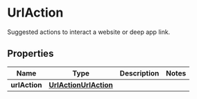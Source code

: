 

# UrlAction

Suggested actions to interact a website or deep app link.

## Properties

| Name | Type | Description | Notes |
|------------ | ------------- | ------------- | -------------|
|**urlAction** | [**UrlActionUrlAction**](UrlActionUrlAction.md) |  |  |



